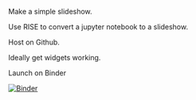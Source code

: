 Make a simple slideshow.

Use RISE to convert a jupyter notebook to a slideshow.

Host on Github.

Ideally get widgets working.

Launch on Binder

[![Binder](https://mybinder.org/badge_logo.svg)](https://mybinder.org/v2/gh/mohnjahoney/rise-example/main)
